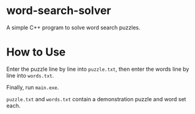 # word-search-solver
A simple C++ program to solve word search puzzles.

# How to Use
Enter the puzzle line by line into `puzzle.txt`, then enter the words line by line into `words.txt`. 

Finally, run `main.exe`. 

`puzzle.txt` and `words.txt` contain a demonstration puzzle and word set each.
